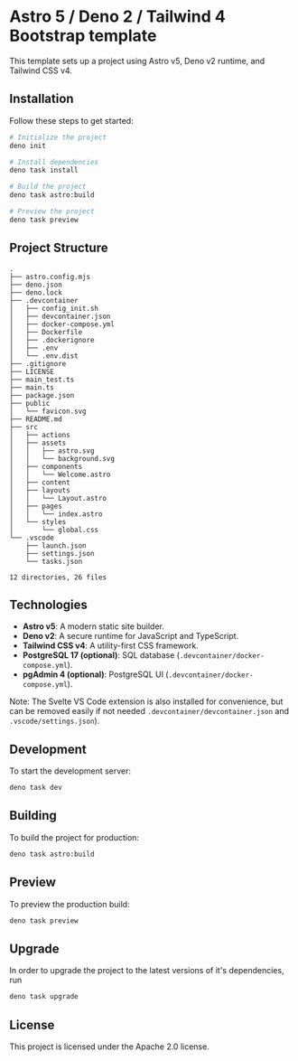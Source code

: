 # Astro 5 / Deno 2 / Tailwind 4 Bootstrap template

This template sets up a project using Astro v5, Deno v2 runtime, and Tailwind
CSS v4.

## Installation

Follow these steps to get started:

```bash
# Initialize the project
deno init

# Install dependencies
deno task install

# Build the project
deno task astro:build

# Preview the project
deno task preview
```

## Project Structure

```
.
├── astro.config.mjs
├── deno.json
├── deno.lock
├── .devcontainer
│   ├── config_init.sh
│   ├── devcontainer.json
│   ├── docker-compose.yml
│   ├── Dockerfile
│   ├── .dockerignore
│   ├── .env
│   └── .env.dist
├── .gitignore
├── LICENSE
├── main_test.ts
├── main.ts
├── package.json
├── public
│   └── favicon.svg
├── README.md
├── src
│   ├── actions
│   ├── assets
│   │   ├── astro.svg
│   │   └── background.svg
│   ├── components
│   │   └── Welcome.astro
│   ├── content
│   ├── layouts
│   │   └── Layout.astro
│   ├── pages
│   │   └── index.astro
│   └── styles
│       └── global.css
└── .vscode
    ├── launch.json
    ├── settings.json
    └── tasks.json

12 directories, 26 files
```

## Technologies

- **Astro v5**: A modern static site builder.
- **Deno v2**: A secure runtime for JavaScript and TypeScript.
- **Tailwind CSS v4**: A utility-first CSS framework.
- **PostgreSQL 17 (optional)**: SQL database
  (`.devcontainer/docker-compose.yml`).
- **pgAdmin 4 (optional)**: PostgreSQL UI (`.devcontainer/docker-compose.yml`).

Note: The Svelte VS Code extension is also installed for convenience, but can be
removed easily if not needed `.devcontainer/devcontainer.json` and
`.vscode/settings.json`).

## Development

To start the development server:

```bash
deno task dev
```

## Building

To build the project for production:

```bash
deno task astro:build
```

## Preview

To preview the production build:

```bash
deno task preview
```

## Upgrade

In order to upgrade the project to the latest versions of it's dependencies, run

```bash
deno task upgrade
```

## License

This project is licensed under the Apache 2.0 license.
